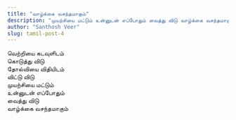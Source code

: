 ```yaml
---
title: "வாழ்க்கை வசந்தமாகும்"
description: "முயற்சியை மட்டும் உன்னுடன் எப்போதும் வைத்து விடு வாழ்க்கை வசந்தமாகும்"
author: "Santhosh Veer"
slug: tamil-post-4
---
```


வெற்றியை கடவுளிடம்  
கொடுத்து விடு  
தோல்வியை விதியிடம்  
விட்டு விடு  
முயற்சியை மட்டும்  
உன்னுடன் எப்போதும்  
வைத்து விடு  
வாழ்க்கை வசந்தமாகும்
